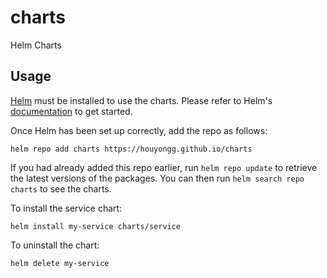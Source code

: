 # charts
 Helm Charts

## Usage

[Helm](https://helm.sh) must be installed to use the charts.  Please refer to
Helm's [documentation](https://helm.sh/docs) to get started.

Once Helm has been set up correctly, add the repo as follows:

    helm repo add charts https://houyongg.github.io/charts

If you had already added this repo earlier, run `helm repo update` to retrieve
the latest versions of the packages.  You can then run `helm search repo charts` to see the charts.

To install the service chart:

    helm install my-service charts/service

To uninstall the chart:

    helm delete my-service

